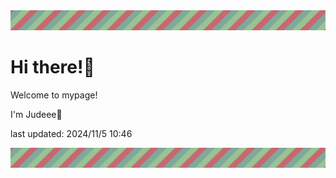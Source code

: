 <!-- Header image -->
<img src="./pokemon/pokemon_1.png" width="1000">

# Hi there!👋

Welcome to mypage!

I'm Judeee🐷

last updated: 2024/11/5 10:46

<!-- Footer image -->
<img src="./pokemon/pokemon_1.png" width="1000">
